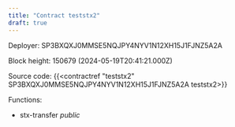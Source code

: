```yaml
---
title: "Contract teststx2"
draft: true
---
```

Deployer: SP3BXQXJ0MMSE5NQJPY4NYV1N12XH15J1FJNZ5A2A


 



Block height: 150679 (2024-05-19T20:41:21.000Z)

Source code: {{<contractref "teststx2" SP3BXQXJ0MMSE5NQJPY4NYV1N12XH15J1FJNZ5A2A teststx2>}}

Functions:

* stx-transfer _public_
